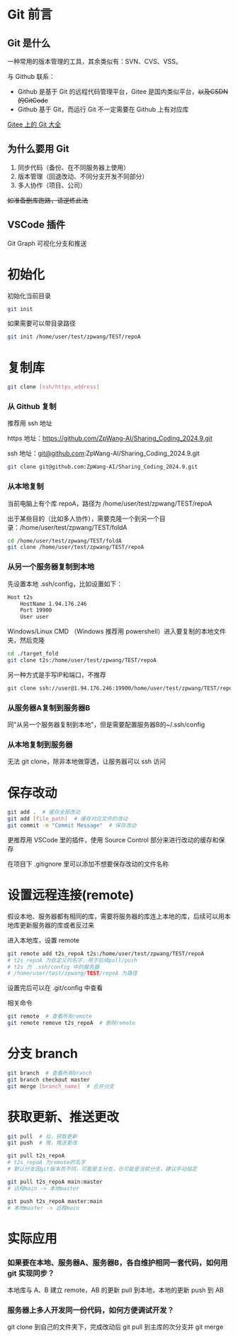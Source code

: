 # Git 前言

## Git 是什么

一种常用的版本管理的工具，其余类似有：SVN、CVS、VSS。

与 Github 联系：
* Github 是基于 Git 的远程代码管理平台，Gitee 是国内类似平台，~~以及CSDN的GitCode~~
* Github 基于 Git，而运行 Git 不一定需要在 Github 上有对应库

[Gitee 上的 Git 大全](https://gitee.com/all-about-git)

## 为什么要用 Git

1. 同步代码（备份、在不同服务器上使用）
2. 版本管理（回退改动、不同分支开发不同部分）
3. 多人协作（项目、公司）

~~如准备删库跑路，请逆练此法~~


## VSCode 插件

Git Graph 可视化分支和推送

# 初始化

初始化当前目录

```sh
git init
```

如果需要可以带目录路径

```sh
git init /home/user/test/zpwang/TEST/repoA
```

# 复制库

```sh
git clone [ssh/https_address]
```

### 从 Github 复制

推荐用 ssh 地址

https 地址：https://github.com/ZpWang-AI/Sharing_Coding_2024.9.git

ssh 地址：git@github.com:ZpWang-AI/Sharing_Coding_2024.9.git

```sh
git clone git@github.com:ZpWang-AI/Sharing_Coding_2024.9.git
```

### 从本地复制

当前电脑上有个库 repoA，路径为 /home/user/test/zpwang/TEST/repoA

出于某些目的（比如多人协作），需要克隆一个到另一个目录：/home/user/test/zpwang/TEST/foldA

```sh
cd /home/user/test/zpwang/TEST/foldA
git clone /home/user/test/zpwang/TEST/repoA
```

### 从另一个服务器复制到本地

先设置本地 .ssh/config，比如设置如下：

```sh
Host t2s
    HostName 1.94.176.246
    Port 19900
    User user
```

Windows/Linux CMD （Windows 推荐用 powershell）进入要复制的本地文件夹，然后克隆

```sh
cd ./target_fold
git clone t2s:/home/user/test/zpwang/TEST/repoA
```

另一种方式是手写IP和端口，不推荐

```sh
git clone ssh://user@1.94.176.246:19900/home/user/test/zpwang/TEST/repoA
```

### 从服务器A复制到服务器B

同"从另一个服务器复制到本地"，但是需要配置服务器B的~/.ssh/config

### 从本地复制到服务器

无法 git clone，除非本地做穿透，让服务器可以 ssh 访问

# 保存改动

~~~sh
git add .  # 缓存全部改动
git add [file_path]  # 缓存对应文件的改动
git commit -m "Commit Message"  # 保存改动
~~~

更推荐用 VSCode 里的插件，使用 Source Control 部分来进行改动的缓存和保存

在项目下 .gitignore 里可以添加不想要保存改动的文件名称

# 设置远程连接(remote)

假设本地、服务器都有相同的库，需要将服务器的库连上本地的库，后续可以用本地库更新服务器的库或者反过来

进入本地库，设置 remote

```sh
git remote add t2s_repoA t2s:/home/user/test/zpwang/TEST/repoA
# t2s_repoA 为自定义的名字，用于后续pull/push
# t2s 为 .ssh/config 中的服务器
# /home/user/test/zpwang/TEST/repoA 为路径
```

设置完后可以在 .git/config 中查看

相关命令

```sh
git remote  # 查看所有remote
git remote remove t2s_repoA  # 删除remote
```

# 分支 branch

```sh
git branch  # 查看所有branch
git branch checkout master
git merge [branch_name]  # 合并分支
```

# 获取更新、推送更改

```sh
git pull  # 拉，获取更新
git push  # 推，推送更改
```

~~~sh
git pull t2s_repoA
# t2s_repoA 为remote的名字
# 默认分支因git版本而不同，可能是主分支，也可能是当前分支，建议手动指定

git pull t2s_repoA main:master
# 远程main -> 本地master

git push t2s_repoA master:main
# 本地master -> 远程main
~~~

# 实际应用

### 如果要在本地、服务器A、服务器B，各自维护相同一套代码，如何用 git 实现同步？

本地库与 A、B 建立 remote，AB 的更新 pull 到本地，本地的更新 push 到 AB

### 服务器上多人开发同一份代码，如何方便调试开发？

git clone 到自己的文件夹下，完成改动后 git pull 到主库的次分支并 git merge


